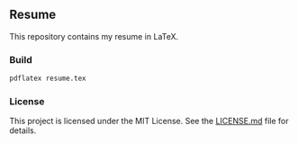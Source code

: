 ## Resume

This repository contains my resume in LaTeX.

### Build

```bash
pdflatex resume.tex
```

### License

This project is licensed under the MIT License. See the [LICENSE.md](./LICENSE.md) file for details.
